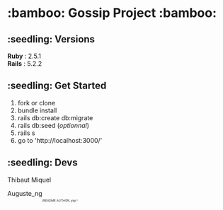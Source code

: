 <h1> :bamboo: Gossip Project :bamboo: </h1>
<h2> :seedling: Versions</h2>
<p><strong>Ruby</strong> : 2.5.1<br />
<strong>Rails</strong> : 5.2.2<br /></p>
<h2> :seedling: Get Started</h2>
<ol><li>fork or clone</li>
<li>bundle install</li>
<li>rails db:create db:migrate</li>
<li>rails db:seed (<em>optionnal</em>)</li>
<li>rails s</li>
<li>go to 'http://localhost:3000/'</li></ol>
<h2> :seedling: Devs</h2>
<p>Thibaut Miquel</p>
<p>Auguste_ng<sub><sub><sub><sub>(README AUTHOR, yay !</sub></sub></sub></sub></p>

